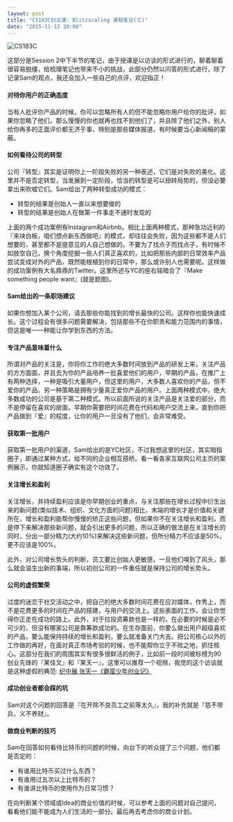 ```yaml
---
layout: post
title: "CS183C创业课: Blitzscaling 课程笔记(三)"
date: "2015-11-13 20:00"
---
```


![CS183C]({{site.IMG_PATH}}/cs183c-2-2.jpg)

这部分是Session 2中下半节的笔记，由于授课是以访谈的形式进行的，聊着聊着很容易脱缰，给梳理笔记也带来不小的挑战，此部分仍然以问答的形式进行，除了记录Sam的观点，我还会加入一些自己的点评，欢迎指正！

#### 对待你用户的正确态度

当有人批评你产品的时候，你可以忽略所有人的但不能忽略你用户给你的批评，如果你忽略了他们，那么慢慢的你也就再也找不到他们了，并且除了他们之外，别人给你再多的正面评价都无济于事，特别是那些媒体报道，有时候要当心新闻稿的蒙蔽。

#### 如何看待公司的转型

公司『转型』其实是证明你上一阶段失败的另一种表述，它们是对失败的美化。这里并不是否定转型，当发展到一定阶段，恰当的转型是可以扭转局势的，但没必要拿出来吹嘘它们。Sam给出了两种转型成功的模式：

+ 转型的结果是创始人一直以来想要做的
+ 转型的结果是创始人在做第一件事走不通时发现的

上面的两个成功案例有Instagram和Airbnb。相比上面两种模式，那种急功近利的『来块白板，咱们想点新东西做吧』的模式，却往往会失败，因为这些都不是人们想要的，甚至都不是提意见的人自己想做的。不要为了找点子而找点子，有时候不如放空自己，换个角度挖掘一些人们真正喜欢的，比如把那些内部的日常效率产品尝试变成对外的产品，既然能根植到你的日常中，那么或许别人也需要呢。这样做的成功案例有大名鼎鼎的Twitter。这里所述与YC的座右铭暗合了『Make something people want』(就是题图)。

#### Sam给出的一条职场建议

如果你想加入某个公司，请去那些你能找到的增长最快的公司。这样你也能快速成长。这个过程会有很多问题需要解决，包括那些不在你职责和能力范围内的事情，但这是唯一一种能让你学到东西的方法。

#### 专注产品意味着什么

所谓对产品的关注是，你将你工作的绝大多数时间放到产品的研发上来，关注产品的方方面面，并且去为你的产品培养一批喜爱他们的用户，早期的产品，在推广上有两种选择，一种是吸引大量用户，但这里的用户，大多数人喜欢你的产品，但不爱你的产品。另一种策略是拥有少量真正爱你产品的用户。上面两种模式中，绝大多数成功的公司是基于第二种模式。所以前面所说的关注产品是关注爱的部分，而不是停留在喜欢的层面。早期你需要把时间花费在代码和用户交流上来，直到你把产品做到『爱』的程度，让你的用户一旦没有了他们，会非常难受。

#### 获取第一批用户

获取第一批用户的渠道，Sam给出的是YC社区，不过我想这里的社区，其实暗指圈子，即通过某种方式，给不同的企业相互搭桥。看一看各家互联网公司主页的案例展示，你就知道圈子确实有这个功效了。

#### 关注增长和盈利

关注增长，并持续盈利应该是你早期创业的重点，与关注那些在增长过程中衍生出来的新问题(类似技术、组织、文化方面的问题)相比，末端的增长才是价值和关键所在，增长和盈利能帮你慢慢的矫正这些问题，但如果你不在关注增长和盈利，而是停下来解决那些新问题，就会引出更多的问题，所以正确的做法是在关注增长的同时，分出一部分精力(大约10%)来解决这些新问题，但所分精力不应该是50%，更不应该是100%。

此外，对公司增长势头的判断，员工要比创始人更敏感，一旦他们嗅到了风头，那么就会滋生出新的事端，所以初创公司的一件重任就是保持公司的增长势头。

#### 公司的虚假繁荣

过度的迷恋于社交活动之中，把自己的绝大多数时间花费在应对媒体，作秀上，而不是花费更多的时间在产品的搭建，与用户的交流上。这些表面的工作，会让你觉得你正走在成功的路上。此外，对于拉投资筹款也是一样的，在必要的时候是必不可少的，但没有哪家公司是靠筹款成功的。在生存面前，你要么做出用户超级喜欢的产品，要么能保持持续的增长和盈利，要么就准备关门大吉。把公司核心以外的工作做的再好，在面对真正市场考验的时候，也不能帮你立于不败之地，抓住核心。这部分在我们的周围其实有很多很鲜活的例子，比如前一段时间被标榜为90创业先锋的『某佳文』和『某天一』，这里可以推荐一个视频，我觉的这个访谈就是这种虚假的典范: [纪中展 张天一《霸蛮少年创业记》](http://v.youku.com/v_show/id_XMTI5ODcwMDk3Ng==.html?from=s1.8-1-2.999&f=25967387&sf=10104)

#### 成功创业者都会踩的坑

Sam对这个问题的回答是『在开除不良员工之前等太久』，我的补充就是『慈不带兵，义不养财』。

#### 做商业判断的技巧

Sam在回答如何看待比特币的问题的时候，向台下的听众提了三个问题，他们都是否定的：

+ 有谁用比特币买过什么东西？
+ 有谁用过五次以上比特币的？
+ 有谁讲比特币的使用作为日常习惯？

在向判断某个领域或Idea的商业价值的时候，可以参考上面的问题对自己提问，看看他们能不能成为人们生活的一部分。最后再去考虑你的商业计划。
